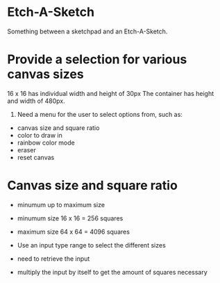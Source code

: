 # Etch-A-Sketch
Something between a sketchpad and an Etch-A-Sketch.

# Provide a selection for various canvas sizes
16 x 16 has individual width and height of 30px
The container has height and width of 480px.

1. Need a menu for the user to select options from, such as:
- canvas size and square ratio
- color to draw in
- rainbow color mode
- eraser
- reset canvas

# Canvas size and square ratio
- minumum up to maximum size
- minumum size 16 x 16 = 256 squares
- maximum size 64 x 64 = 4096 squares
- Use an input type range to select the different sizes

- need to retrieve the input
- multiply the input by itself to get the amount of squares necessary
